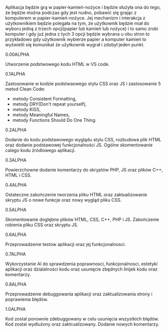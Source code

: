 Aplikacja będzie grą w papier-kamień-nożyce i będzie służyła ona do tego, że będzie można podczas gdy jest nudno, pobawić się grając z komputerem w papier-kamień-nożyce. Jej mechanizm i interakcja z użytkownikiem będzie polegała na tym, że użytkownik będzie miał do wyboru jedną z trzech opcji(papier lub kamień lub nożyce) i to samo zrobi komputer i gdy już jedna z tych 3 opcji będzie wybrana u obu stron to przykładowo gdy użytkownik wybierze papier a komputer kamień to wyświetli się komunikat że użytkownik wygrał i zdobył jeden punkt. 
 
0.00ALPHA


Utworzenie podstwowego kodu HTML w VS code.


0.1ALPHA 


Zastosowanie w kodzie podstwaowego stylu CSS oraz JS i zastosowanie 5 metod Clean Code: 
- metody Consistent Formatting,
- metody DRY(Don't repeat yourself),
- metody KISS,
- metody Meaningful Names,
- metody Functions Should Do One Thing.

0.2ALPHA 


Dodanie do kodu podstawowego wyglądu stylu CSS, rozbudowa plik HTML oraz dodanie podstawowej funkcjonalności JS.
Ogólne skomentowanie calego kodu źródlowego aplikacji.

0.3ALPHA


Powierzchowne dodanie komentarzy do skryptów PHP, JS oraz plików C++, HTML i CSS.


0.4ALPHA

Ostateczne zakończenie tworzenia pliku HTML oraz zaktualizowanie skryptu JS o nowe funkcje oraz nowy wygląd pliku CSS.

0.5ALPHA 

Skomentowanie doglębne plików HTML, CSS, C++, PHP i JS.
Zakończenie robienia pliku CSS oraz skryptu JS.

0.6ALPHA 

Przeprowadzenie testow aplikacji oraz jej funkcjonalnosci.

0.7ALPHA 

Wykorzystanie AI do sprawdzenia poprawnosci, funkcjonalnosci, estetyki aplikacji oraz dzialalności kodu oraz usunięcie zbędnych linijek kodu oraz komentarzy.

0.8ALPHA 

Przeprowadzenie debuggowania aplikacji oraz zaktualizowania strony i poprawienia blędów.

1.0ALPHA

Kod zostal ponownie zdebuggowany w celu usunięcia wszystkich blędów. 
Kod zostal wydlużony oraz zaktrualizowany.
Dodanie nowych komentarzy.
